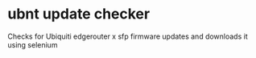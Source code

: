 # ubnt update checker

Checks for Ubiquiti edgerouter x sfp firmware updates and downloads it using selenium
